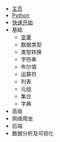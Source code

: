 * [主页](../README.md)
* [Python](./README.md)
* [快速开始](./quick_start.md)
* 基础
    * [变量](./variable.md)
    * 数据类型
    * 类型转换
    * 字符串
    * 布尔值
    * 运算符
    * 列表
    * 元组
    * 集合
    * 字典
* 高级
* 网络爬虫
* 后端
* 数据分析及可视化
